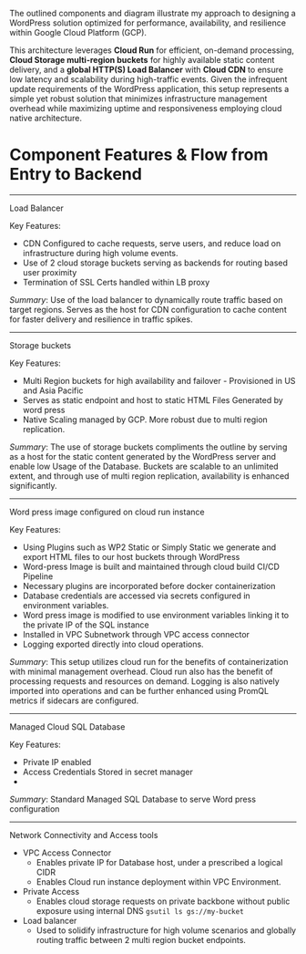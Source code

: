 The outlined components and diagram illustrate my approach to designing a WordPress solution optimized for performance, availability, and resilience within Google Cloud Platform (GCP). 

This architecture leverages **Cloud Run** for efficient, on-demand processing, **Cloud Storage multi-region buckets** for highly available static content delivery, and a **global HTTP(S) Load Balancer** with **Cloud CDN** to ensure low latency and scalability during high-traffic events. Given the infrequent update requirements of the WordPress application, this setup represents a simple yet robust solution that minimizes infrastructure management overhead while maximizing uptime and responsiveness employing cloud native architecture.


# Component Features & Flow from Entry to Backend 

---
Load Balancer

Key Features:
- CDN Configured to cache requests, serve users, and reduce load on infrastructure during high volume events. 
- Use of 2 cloud storage buckets serving as backends for routing based user proximity
- Termination of SSL Certs handled within LB proxy 

*Summary*:
	 Use of the load balancer to dynamically route traffic based on target regions.
	 Serves as the host for CDN configuration to cache content for faster delivery and resilience in traffic spikes.
	 
---
Storage buckets 

Key Features:
- Multi Region buckets for high availability and failover - Provisioned in US and Asia Pacific
- Serves as static endpoint and host to static HTML Files Generated by word press
- Native Scaling managed by GCP. More robust due to multi region replication.

*Summary*:
	 The use of storage buckets compliments the outline by serving as a host for the static content generated by the WordPress server and enable low Usage of the Database. Buckets are scalable to an unlimited extent, and through use of multi region replication, availability is enhanced significantly. 
	 
---
Word press image configured on cloud run instance 

Key Features:
- Using Plugins such as WP2 Static or Simply Static we generate and export HTML files to our host buckets through WordPress
- Word-press Image is built and maintained through cloud build CI/CD Pipeline
- Necessary plugins are incorporated before docker containerization 
- Database credentials are accessed via secrets configured in environment variables.
- Word press image is modified to use environment variables linking it to the private IP of the SQL instance
- Installed in VPC Subnetwork through VPC access connector
- Logging exported directly into cloud operations. 

*Summary*:
	This setup utilizes cloud run for the benefits of containerization with minimal management overhead. Cloud run also has the benefit of processing requests and resources on demand. 
	Logging is also natively imported into operations and can be further enhanced using PromQL metrics if sidecars are configured. 
	
---
Managed Cloud SQL Database 

Key Features:
- Private IP enabled
- Access Credentials Stored in secret manager
- 
*Summary*:
	 Standard Managed SQL Database to serve Word press configuration
	 
---

Network Connectivity and Access tools 
- VPC Access Connector
	 - Enables private IP for Database host, under a prescribed a logical CIDR
	 - Enables Cloud run instance deployment within VPC Environment.  
- Private Access
	 - Enables cloud storage requests on private backbone without public exposure using internal DNS `gsutil ls gs://my-bucket` 
- Load balancer
	 - Used to solidify infrastructure for high volume scenarios and globally routing traffic between 2 multi region bucket endpoints. 
